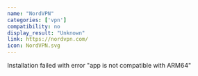 ```yaml
---
name: "NordVPN"
categories: ['vpn']
compatibility: no
display_result: "Unknown"
link: https://nordvpn.com/
icon: NordVPN.svg
---
```


Installation failed with error "app is not compatible with ARM64"